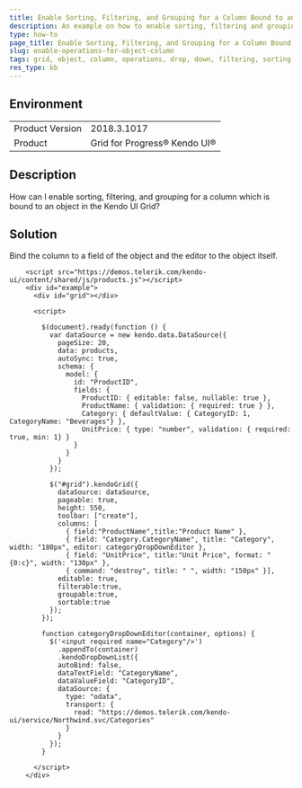 ```yaml
---
title: Enable Sorting, Filtering, and Grouping for a Column Bound to an Object
description: An example on how to enable sorting, filtering and grouping for a column which is bound to an object in the Kendo UI Grid.
type: how-to
page_title: Enable Sorting, Filtering, and Grouping for a Column Bound to an Object - Kendo UI Grid for jQuery
slug: enable-operations-for-object-column
tags: grid, object, column, operations, drop, down, filtering, sorting, grouping
res_type: kb
---
```


## Environment

<table>
	<tr>
		<td>Product Version</td>
		<td>2018.3.1017</td>
	</tr>
	<tr>
		<td>Product</td>
		<td>Grid for Progress® Kendo UI®</td>
	</tr>
</table>

## Description

How can I enable sorting, filtering, and grouping for a column which is bound to an object in the Kendo UI Grid?

## Solution

Bind the column to a field of the object and the editor to the object itself.

```dojo
    <script src="https://demos.telerik.com/kendo-ui/content/shared/js/products.js"></script>
    <div id="example">
      <div id="grid"></div>

      <script>

        $(document).ready(function () {
          var dataSource = new kendo.data.DataSource({
            pageSize: 20,
            data: products,
            autoSync: true,
            schema: {
              model: {
                id: "ProductID",
                fields: {
                  ProductID: { editable: false, nullable: true },
                  ProductName: { validation: { required: true } },
                  Category: { defaultValue: { CategoryID: 1, CategoryName: "Beverages"} },
                  UnitPrice: { type: "number", validation: { required: true, min: 1} }
                }
              }
            }
          });

          $("#grid").kendoGrid({
            dataSource: dataSource,
            pageable: true,
            height: 550,
            toolbar: ["create"],
            columns: [
              { field:"ProductName",title:"Product Name" },
              { field: "Category.CategoryName", title: "Category", width: "180px", editor: categoryDropDownEditor },
              { field: "UnitPrice", title:"Unit Price", format: "{0:c}", width: "130px" },
              { command: "destroy", title: " ", width: "150px" }],
            editable: true,
            filterable:true,
            groupable:true,
            sortable:true
          });
        });

        function categoryDropDownEditor(container, options) {
          $('<input required name="Category"/>')
            .appendTo(container)
            .kendoDropDownList({
            autoBind: false,
            dataTextField: "CategoryName",
            dataValueField: "CategoryID",
            dataSource: {
              type: "odata",
              transport: {
                read: "https://demos.telerik.com/kendo-ui/service/Northwind.svc/Categories"
              }
            }
          });
        }

      </script>
    </div>
```
